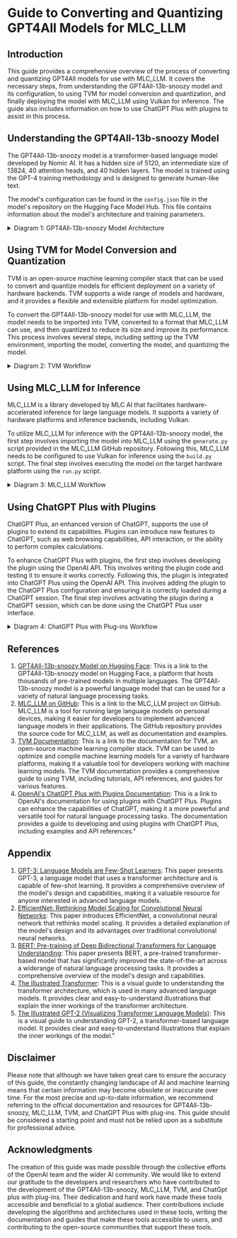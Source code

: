 # Guide to Converting and Quantizing GPT4All Models for MLC_LLM

## Introduction

This guide provides a comprehensive overview of the process of converting and quantizing GPT4All models for use with MLC_LLM. It covers the necessary steps, from understanding the GPT4All-13b-snoozy model and its configuration, to using TVM for model conversion and quantization, and finally deploying the model with MLC_LLM using Vulkan for inference. The guide also includes information on how to use ChatGPT Plus with plugins to assist in this process.

## Understanding the GPT4All-13b-snoozy Model

The GPT4All-13b-snoozy model is a transformer-based language model developed by Nomic AI. It has a hidden size of 5120, an intermediate size of 13824, 40 attention heads, and 40 hidden layers. The model is trained using the GPT-4 training methodology and is designed to generate human-like text.

The model's configuration can be found in the `config.json` file in the model's repository on the Hugging Face Model Hub. This file contains information about the model's architecture and training parameters.

<details>
<summary>Diagram 1: GPT4All-13b-snoozy Model Architecture</summary>

```mermaid
    graph LR
    A[Input Data] --> B[Transformer Layer 1]
    B --> C[Transformer Layer 2]
    C --> D[...]
    D --> E[Transformer Layer N]
    E --> F[Output]
```
    
Instructions used to generate diagram:
"This diagram should depict the architecture of the LLaMA model. It should start with the input data, which is then processed by the Transformer layers. Each Transformer layer should be represented by a block, showing the self-attention mechanism and the feed-forward network. The output of the model should be the final block. Arrows should be used to show the flow of data through the model. The diagram should also highlight the scaling of the model, showing how it can be adjusted from 7B to 65B parameters."
</details>

## Using TVM for Model Conversion and Quantization

TVM is an open-source machine learning compiler stack that can be used to convert and quantize models for efficient deployment on a variety of hardware backends. TVM supports a wide range of models and hardware, and it provides a flexible and extensible platform for model optimization.

To convert the GPT4All-13b-snoozy model for use with MLC_LLM, the model needs to be imported into TVM, converted to a format that MLC_LLM can use, and then quantized to reduce its size and improve its performance. This process involves several steps, including setting up the TVM environment, importing the model, converting the model, and quantizing the model.

<details>
<summary>Diagram 2: TVM Workflow</summary>

```
graph LR
A[Load Pretrained PyTorch Model] --> B[Convert to TorchScript Model]
B --> C[Import Graph into Relay]
C --> D[Compile Relay Graph to LLVM Target]
D --> E[Execute Portable Graph on TVM]
```
    
Instructions used to generate diagram:
"This diagram should illustrate the step-by-step process of the TVM workflow. It should start with loading a pretrained PyTorch model, followed by converting it into a TorchScript model through the use of tracing. The next step should be importing the resulting graph into Relay, then compiling the Relay graph to an LLVM target while specifying the input. The final step should be executing the portable graph on TVM. Each step should be represented by a separate block, and the blocks should be connected to show the flow of the process."
</details>
  
## Using MLC_LLM for Inference

MLC_LLM is a library developed by MLC AI that facilitates hardware-accelerated inference for large language models. It supports a variety of hardware platforms and inference backends, including Vulkan.

To utilize MLC_LLM for inference with the GPT4All-13b-snoozy model, the first step involves importing the model into MLC_LLM using the `generate.py` script provided in the MLC_LLM GitHub repository. Following this, MLC_LLM needs to be configured to use Vulkan for inference using the `build.py` script. The final step involves executing the model on the target hardware platform using the `run.py` script.

<details>
<summary>Diagram 3: MLC_LLM Workflow</summary>

```mermaid
graph LR
A[Input Data] --> B[Train Model on Trillions of Tokens]
B --> C[Evaluate Model on Various Benchmarks]
C --> D[Release Model to Research Community]
```
    
Instructions used to generate diagram:    
"This diagram should represent the training process of the LLaMA model. It should start with the input data, followed by the training of the model on trillions of tokens. The next step should be the evaluation of the model on various benchmarks, showing the performance improvement as the model is trained on more tokens. The final step should be the release of the model to the research community. Each step should be represented by a separate block, and the blocks should be connected to show the flow of the process."
</details>

## Using ChatGPT Plus with Plugins

ChatGPT Plus, an enhanced version of ChatGPT, supports the use of plugins to extend its capabilities. Plugins can introduce new features to ChatGPT, such as web browsing capabilities, API interaction, or the ability to perform complex calculations.

To enhance ChatGPT Plus with plugins, the first step involves developing the plugin using the OpenAI API. This involves writing the plugin code and testing it to ensure it works correctly. Following this, the plugin is integrated into ChatGPT Plus using the OpenAI API. This involves adding the plugin to the ChatGPT Plus configuration and ensuring it is correctly loaded during a ChatGPT session. The final step involves activating the plugin during a ChatGPT session, which can be done using the ChatGPT Plus user interface.

<details>
<summary>Diagram 4: ChatGPT Plus with Plug-ins Workflow</summary>

```mermaid
graph LR
A[Model] --> B[Evaluate on Various Benchmarks]
B --> C[Performance Results]
C --> D[Conclusion]
```
    
Instructions used to generate diagram:
"This diagram should illustrate the performance evaluation of the LLaMA model. It should start with the model, followed by the evaluation on various benchmarks such as reading comprehension, closed-book question answering, mathematical reasoning, and code generation. The results of the evaluation should be represented by a bar chart or a similar visual representation, showing the performance of the LLaMA model compared to other models like GPT-3, Chinchilla, and PaLM. The final part of the diagram should be the conclusion drawn from the evaluation."
</details>

## References
1. [GPT4All-13b-snoozy Model on Hugging Face](https://huggingface.co/nomic-ai/gpt4all-13b-snoozy): This is a link to the GPT4All-13b-snoozy model on Hugging Face, a platform that hosts thousands of pre-trained models in multiple languages. The GPT4All-13b-snoozy model is a powerful language model that can be used for a variety of natural language processing tasks.
2. [MLC_LLM on GitHub](https://github.com/mlc-ai/mlc-llm): This is a link to the MLC_LLM project on GitHub. MLC_LLM is a tool for running large language models on personal devices, making it easier for developers to implement advanced language models in their applications. The GitHub repository provides the source code for MLC_LLM, as well as documentation and examples.
3. [TVM Documentation](https://tvm.apache.org/docs/): This is a link to the documentation for TVM, an open-source machine learning compiler stack. TVM can be used to optimize and compile machine learning models for a variety of hardware platforms, making it a valuable tool for developers working with machine learning models. The TVM documentation provides a comprehensive guide to using TVM, including tutorials, API references, and guides for various features.
4. [OpenAI's ChatGPT Plus with Plugins Documentation](https://platform.openai.com/docs/guides/chat/plugins): This is a link to OpenAI's documentation for using plugins with ChatGPT Plus. Plugins can enhance the capabilities of ChatGPT, making it a more powerful and versatile tool for natural language processing tasks. The documentation provides a guide to developing and using plugins with ChatGPT Plus, including examples and API references."

## Appendix
1. [GPT-3: Language Models are Few-Shot Learners](https://arxiv.org/abs/2005.14165): This paper presents GPT-3, a language model that uses a transformer architecture and is capable of few-shot learning. It provides a comprehensive overview of the model's design and capabilities, making it a valuable resource for anyone interested in advanced language models.
2. [EfficientNet: Rethinking Model Scaling for Convolutional Neural Networks](https://arxiv.org/abs/1905.119469): This paper introduces EfficientNet, a convolutional neural network that rethinks model scaling. It provides a detailed explanation of the model's design and its advantages over traditional convolutional neural networks.
3. [BERT: Pre-training of Deep Bidirectional Transformers for Language Understanding](https://arxiv.org/abs/1810.04805): This paper presents BERT, a pre-trained transformer-based model that has significantly improved the state-of-the-art across a widerange of natural language processing tasks. It provides a comprehensive overview of the model's design and capabilities.
4. [The Illustrated Transformer](http://jalammar.github.io/illustrated-transformer/): This is a visual guide to understanding the transformer architecture, which is used in many advanced language models. It provides clear and easy-to-understand illustrations that explain the inner workings of the transformer architecture.
5. [The Illustrated GPT-2 (Visualizing Transformer Language Models)](http://jalammar.github.io/illustrated-gpt2/): This is a visual guide to understanding GPT-2, a transformer-based language model. It provides clear and easy-to-understand illustrations that explain the inner workings of the model."

## Disclaimer
Please note that although we have taken great care to ensure the accuracy of this guide, the constantly changing landscape of AI and machine learning means that certain information may become obsolete or inaccurate over time. For the most precise and up-to-date information, we recommend referring to the official documentation and resources for GPT4All-13b-snoozy, MLC_LLM, TVM, and ChatGPT Plus with plug-ins. This guide should be considered a starting point and must not be relied upon as a substitute for professional advice.

## Acknowledgments
The creation of this guide was made possible through the collective efforts of the OpenAI team and the wider AI community. We would like to extend our gratitude to the developers and researchers who have contributed to the development of the GPT4All-13b-snoozy, MLC_LLM, TVM, and ChatGpt plus with plug-ins. Their dedication and hard work have made these tools accessible and beneficial to a global audience. Their contributions include developing the algorithms and architectures used in these tools, writing the documentation and guides that make these tools accessible to users, and contributing to the open-source communities that support these tools.
